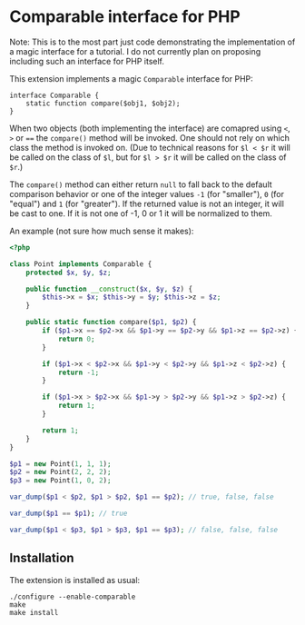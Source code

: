 Comparable interface for PHP
============================

Note: This is to the most part just code demonstrating the implementation of a magic interface for
a tutorial. I do not currently plan on proposing including such an interface for PHP itself.

This extension implements a magic `Comparable` interface for PHP:

    interface Comparable {
        static function compare($obj1, $obj2);
    }

When two objects (both implementing the interface) are comapred using `<`, `>` or `==` the
`compare()` method will be invoked. One should not rely on which class the method is invoked
on. (Due to technical reasons for `$l < $r` it will be called on the class of `$l`, but for
`$l > $r` it will be called on the class of `$r`.)

The `compare()` method can either return `null` to fall back to the default comparison behavior
or one of the integer values `-1` (for "smaller"), `0` (for "equal") and `1` (for "greater"). If
the returned value is not an integer, it will be cast to one. If it is not one of -1, 0 or 1 it
will be normalized to them.

An example (not sure how much sense it makes):

```php
<?php

class Point implements Comparable {
    protected $x, $y, $z;

    public function __construct($x, $y, $z) {
        $this->x = $x; $this->y = $y; $this->z = $z;
    }

    public static function compare($p1, $p2) {
        if ($p1->x == $p2->x && $p1->y == $p2->y && $p1->z == $p2->z) {
            return 0;
        }

        if ($p1->x < $p2->x && $p1->y < $p2->y && $p1->z < $p2->z) {
            return -1;
        }

        if ($p1->x > $p2->x && $p1->y > $p2->y && $p1->z > $p2->z) {
            return 1;
        }

        return 1;
    }
}

$p1 = new Point(1, 1, 1);
$p2 = new Point(2, 2, 2);
$p3 = new Point(1, 0, 2);

var_dump($p1 < $p2, $p1 > $p2, $p1 == $p2); // true, false, false

var_dump($p1 == $p1); // true

var_dump($p1 < $p3, $p1 > $p3, $p1 == $p3); // false, false, false
```

Installation
------------

The extension is installed as usual:

    ./configure --enable-comparable
    make
    make install
